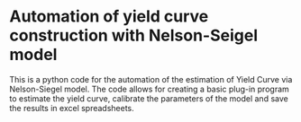 # Automation of yield curve construction with Nelson-Seigel model
This is a python code for the automation of the estimation of Yield Curve via Nelson-Siegel model. The code allows for creating a basic plug-in program to estimate the yield curve, calibrate the parameters of the model and save the results in excel spreadsheets.  
